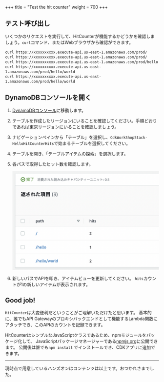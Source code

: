 +++
title = "Test the hit counter"
weight = 700
+++

## テスト呼び出し

いくつかのリクエストを実行して、HitCounterが機能するかどうかを確認しましょう。`curl`コマンド、またはWebブラウザから確認ができます。

```
curl https://xxxxxxxxxx.execute-api.us-east-1.amazonaws.com/prod/
curl https://xxxxxxxxxx.execute-api.us-east-1.amazonaws.com/prod/
curl https://xxxxxxxxxx.execute-api.us-east-1.amazonaws.com/prod/hello
curl https://xxxxxxxxxx.execute-api.us-east-1.amazonaws.com/prod/hello/world
curl https://xxxxxxxxxx.execute-api.us-east-1.amazonaws.com/prod/hello/world
```

## DynamoDBコンソールを開く

1. [DynamoDBコンソール](https://console.aws.amazon.com/dynamodb/home)に移動します。
2. テーブルを作成したリージョンにいることを確認してください。手順どおりであれば東京リージョンにいることを確認しましょう。
3. ナビゲーションペインから「テーブル」を選択し、`CdkWorkShopStack-HelloHitCounterHits`で始まるテーブルを選択してください。
4. テーブルを開き、「テーブルアイテムの探索」を選択します。
5. 各パスで取得したヒット数を確認します。

    ![](./dynamo1.png)

6. 新しいパスでAPIを叩き、アイテムビューを更新してください。
   `hits`カウントが1の新しいアイテムが表示されます。

## Good job!

`HitCounter`は大変便利だということがご理解いただけたと思います。
基本的に、誰でもAPI Gatewayのプロキシバックエンドとして機能するLambda関数にアタッチでき、このAPIのカウントを記録できます。

HitCounterはシンプルなJavaScriptクラスであるため、npmモジュールをパッケージ化して、
JavaScriptパッケージマネージャーである[npmjs.org](http://npmjs.org/)に公開できます。
公開後は誰でも`npm install` でインストールでき、CDKアプリに追加できます。

-----

現時点で用意しているハンズオンはコンテンツは以上です。おつかれさまでした。
